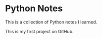 # Python Notes

This is a collection of Python notes I learned.

This is my first project on GitHub. 